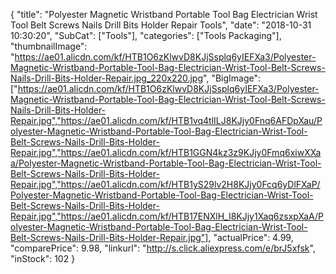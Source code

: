 {
	"title": "Polyester Magnetic Wristband Portable Tool Bag Electrician Wrist Tool Belt Screws Nails Drill Bits Holder Repair Tools",
	"date": "2018-10-31 10:30:20",
	"SubCat": ["Tools"],
	"categories": ["Tools Packaging"],
	"thumbnailImage": "https://ae01.alicdn.com/kf/HTB1O6zKlwvD8KJjSsplq6yIEFXa3/Polyester-Magnetic-Wristband-Portable-Tool-Bag-Electrician-Wrist-Tool-Belt-Screws-Nails-Drill-Bits-Holder-Repair.jpg_220x220.jpg",
	"BigImage": ["https://ae01.alicdn.com/kf/HTB1O6zKlwvD8KJjSsplq6yIEFXa3/Polyester-Magnetic-Wristband-Portable-Tool-Bag-Electrician-Wrist-Tool-Belt-Screws-Nails-Drill-Bits-Holder-Repair.jpg","https://ae01.alicdn.com/kf/HTB1vq4tlILJ8KJjy0Fnq6AFDpXau/Polyester-Magnetic-Wristband-Portable-Tool-Bag-Electrician-Wrist-Tool-Belt-Screws-Nails-Drill-Bits-Holder-Repair.jpg","https://ae01.alicdn.com/kf/HTB1GGN4kz3z9KJjy0Fmq6xiwXXaa/Polyester-Magnetic-Wristband-Portable-Tool-Bag-Electrician-Wrist-Tool-Belt-Screws-Nails-Drill-Bits-Holder-Repair.jpg","https://ae01.alicdn.com/kf/HTB1yS29lv2H8KJjy0Fcq6yDlFXaP/Polyester-Magnetic-Wristband-Portable-Tool-Bag-Electrician-Wrist-Tool-Belt-Screws-Nails-Drill-Bits-Holder-Repair.jpg","https://ae01.alicdn.com/kf/HTB17ENXlH_I8KJjy1Xaq6zsxpXaA/Polyester-Magnetic-Wristband-Portable-Tool-Bag-Electrician-Wrist-Tool-Belt-Screws-Nails-Drill-Bits-Holder-Repair.jpg"],
	"actualPrice": 4.99,
	"comparePrice": 9.98,
	"linkurl": "http://s.click.aliexpress.com/e/brJ5xfsk",
	"inStock": 102
}
